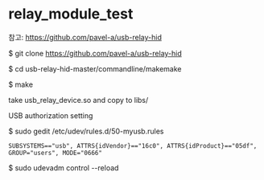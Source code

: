 # relay_module_test

참고: https://github.com/pavel-a/usb-relay-hid

$ git clone  https://github.com/pavel-a/usb-relay-hid

$ cd usb-relay-hid-master/commandline/makemake

$ make

take usb_relay_device.so and copy to libs/

USB authorization setting

$ sudo gedit /etc/udev/rules.d/50-myusb.rules

```
SUBSYSTEMS=="usb", ATTRS{idVendor}=="16c0", ATTRS{idProduct}=="05df", GROUP="users", MODE="0666"
```

$ sudo udevadm control --reload
